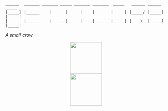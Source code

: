  ```
______  _______ _______ _____ _______ _______  _____   ______ ______   _____
|_____] |______    |      |      |    |       |     | |_____/ |_____] |     |
|       |______    |    __|__    |    |_____  |_____| |    \_ |_____] |_____|
```
*A small crow*

<div id="header" align="center">
  <img src="https://media.giphy.com/media/v1.Y2lkPTc5MGI3NjExN2FlNzViMTk4OGRlOGQ3OWE5OWE5ZDkyMjA0MWNmNGVmYWQ2M2NmNCZjdD1z/WFZvB7VIXBgiz3oDXE/giphy.gif" width="100"/>
</div>
<div id="header" align="center">
  <img src="https://media.giphy.com/media/v1.Y2lkPTc5MGI3NjExMGU4ZjU3ZDIxNzM3ZTE3YjZmZTZlYTdmNmM3OTUwMDE2YzU4ODcyMiZjdD1z/5U3RLBnZbu9Okfm0eq/giphy.gif" width="100"/>
</div>
